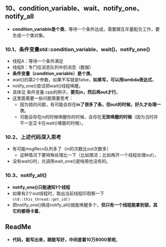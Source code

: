 ## 10、condition_variable、wait、notify_one、notify_all

+ **condition_variable是个类**，等待一个条件达成，需要跟互斥量配合工作，要生成一个类对象。

### 10.1、条件变量std::condition_variable、wait()、notify_one()

+ 线程A：等待一个条件满足
+ 线程B：专门往消息队列中扔消息（数据）
+ **条件变量（condition_variable）是个类**。
+ wait()的第2个参数，如果不写就是false，**如果写，可以用lambda表达式**。
+ notify_one()尝试把wait()线程唤醒。
+ 具体见 条件变量.cpp的例子。**要先in，然后再out才行**。
+ 这里面需要一些问题需要思考：
  + 因为锁的问题，有可能会存在**in了很多了条，但out的时候，好久才处理一次**。
  + 可能会存在in的时候唤醒你的时候，会存在**无效唤醒的时候**（因为当时并不一定正卡在wait()堵塞的时候）。

### 10.2、上述代码深入思考

+ 有可能msgRecv队列多了（in的次数比out次数多）
  + 这种情况下要特殊处理比一下（比如限流；比如再开一个线程处理out）。
+ 没有wait()时，光调用wait_one()是啥用也没有的。

### 10.3、notify_all()

+ **notify_one()只能通知1个线程**
+ 如果有2个out线程时，取出当前线程ID观察一下`std::this_thread::get_id()`
+ 把notify_one()换成notify_all()就能唤醒多个，**但只有一个线程能拿到锁，其它的都得卡着**。

## ReadMe

+ **代码，能写出来，跟能写好，中间差着10万8000里呢**。
